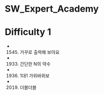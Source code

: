 # SW_Expert_Academy
 
# Difficulty 1
* 1545. 거꾸로 출력해 보아요
* 1933. 간단한 N의 약수
* 1936. 1대1 가위바위보
* 2019. 더블더블